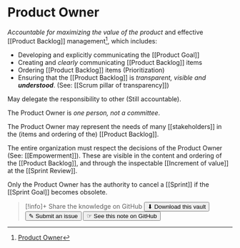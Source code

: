# Product Owner

_Accountable for maximizing the value of the product_ and effective [[Product Backlog]] management[^1], which includes:

- Developing and explicitly communicating the [[Product Goal]]
- Creating and _clearly_ communicating [[Product Backlog]] items
- Ordering [[Product Backlog]] items (Prioritization)
- Ensuring that the [[Product Backlog]] is _transparent, visible and **understood**_. (See: [[Scrum pillar of transparency]])

May delegate the responsibility to other (Still accountable).

The Product Owner is _one person, not a committee_. 

The Product Owner may represent the needs of many [[stakeholders]] in the (items and ordering of the) [[Product Backlog]].

The entire organization must respect the decisions of the Product Owner (See: [[Empowerment]]). These are visible in the content and ordering of the [[Product Backlog]], and through the inspectable [[Increment of value]] at the [[Sprint Review]].

Only the Product Owner has the authority to cancel a [[Sprint]] if the [[Sprint Goal]] becomes obsolete.

[^1]:[Product Owner](https://scrumguides.org/scrum-guide.html#product-owner)


> [!info]+ Share the knowledge on GitHub
> [<button>⬇ Download this vault</button>](https://github.com/mauvera94/Agile-Multiverse) [<button> ✎ Submit an issue</button>](https://github.com/mauvera94/Agile-Multiverse/issues) [<button> ☞ See this note on GitHub</button>](<https://github.com/mauvera94/Agile-Multiverse/blob/main/Agile_Multiverse/Product Owner.md>)